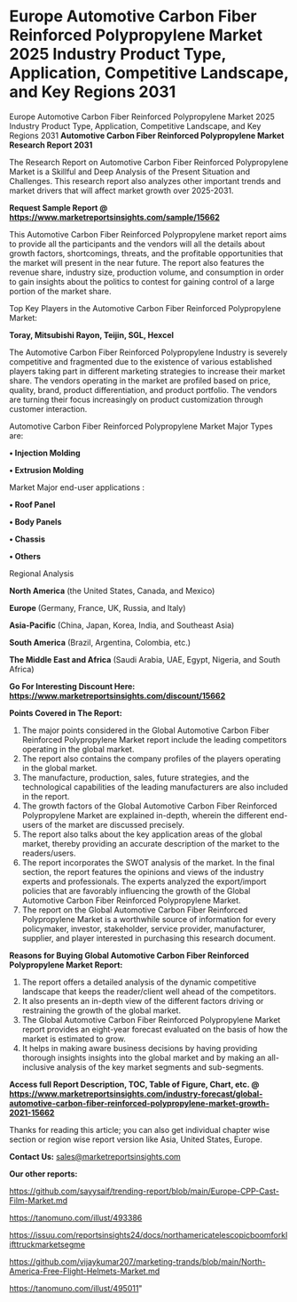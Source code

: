 # Europe Automotive Carbon Fiber Reinforced Polypropylene Market 2025 Industry Product Type, Application, Competitive Landscape, and Key Regions 2031
Europe Automotive Carbon Fiber Reinforced Polypropylene Market 2025 Industry Product Type, Application, Competitive Landscape, and Key Regions 2031
<strong>Automotive Carbon Fiber Reinforced Polypropylene Market Research Report 2031</strong>

The Research Report on Automotive Carbon Fiber Reinforced Polypropylene Market is a Skillful and Deep Analysis of the Present Situation and Challenges. This research report also analyzes other important trends and market drivers that will affect market growth over 2025-2031.

<strong>Request Sample Report @ <a href=https://www.marketreportsinsights.com/sample/15662>https://www.marketreportsinsights.com/sample/15662</a></strong>

This Automotive Carbon Fiber Reinforced Polypropylene market report aims to provide all the participants and the vendors will all the details about growth factors, shortcomings, threats, and the profitable opportunities that the market will present in the near future. The report also features the revenue share, industry size, production volume, and consumption in order to gain insights about the politics to contest for gaining control of a large portion of the market share.

Top Key Players in the Automotive Carbon Fiber Reinforced Polypropylene Market:

<strong>Toray, Mitsubishi Rayon, Teijin, SGL, Hexcel</strong>

The Automotive Carbon Fiber Reinforced Polypropylene Industry is severely competitive and fragmented due to the existence of various established players taking part in different marketing strategies to increase their market share. The vendors operating in the market are profiled based on price, quality, brand, product differentiation, and product portfolio. The vendors are turning their focus increasingly on product customization through customer interaction.

Automotive Carbon Fiber Reinforced Polypropylene Market Major Types are:

<strong>• Injection Molding

• Extrusion Molding</strong>

Market Major end-user applications :

<strong>• Roof Panel

• Body Panels

• Chassis

• Others</strong>

Regional Analysis

</u><strong><b>North America</b></strong> (the United States, Canada, and Mexico)

<strong><b>Europe </b></strong>(Germany, France, UK, Russia, and Italy)

<strong><b>Asia-Pacific</b></strong> (China, Japan, Korea, India, and Southeast Asia)

<strong><b>South America</b></strong> (Brazil, Argentina, Colombia, etc.)

<strong><b>The Middle East and Africa</b></strong> (Saudi Arabia, UAE, Egypt, Nigeria, and South Africa)

<strong>Go For Interesting Discount Here: <a href=https://www.marketreportsinsights.com/discount/15662>https://www.marketreportsinsights.com/discount/15662</a></strong>

<strong>Points Covered in The Report:</strong>
<ol>
  <li>The major points considered in the Global Automotive Carbon Fiber Reinforced Polypropylene Market report include the leading competitors operating in the global market.</li>
  <li>The report also contains the company profiles of the players operating in the global market.</li>
  <li>The manufacture, production, sales, future strategies, and the technological capabilities of the leading manufacturers are also included in the report.</li>
  <li>The growth factors of the Global Automotive Carbon Fiber Reinforced Polypropylene Market are explained in-depth, wherein the different end-users of the market are discussed precisely.</li>
  <li>The report also talks about the key application areas of the global market, thereby providing an accurate description of the market to the readers/users.</li>
  <li>The report incorporates the SWOT analysis of the market. In the final section, the report features the opinions and views of the industry experts and professionals. The experts analyzed the export/import policies that are favorably influencing the growth of the Global Automotive Carbon Fiber Reinforced Polypropylene Market.</li>
  <li>The report on the Global Automotive Carbon Fiber Reinforced Polypropylene Market is a worthwhile source of information for every policymaker, investor, stakeholder, service provider, manufacturer, supplier, and player interested in purchasing this research document.</li>
</ol>
<strong>Reasons for Buying Global Automotive Carbon Fiber Reinforced Polypropylene Market Report:</strong>

<ol>
  <li>The report offers a detailed analysis of the dynamic competitive landscape that keeps the reader/client well ahead of the competitors.</li>
  <li>It also presents an in-depth view of the different factors driving or restraining the growth of the global market.</li>
  <li>The Global Automotive Carbon Fiber Reinforced Polypropylene Market report provides an eight-year forecast evaluated on the basis of how the market is estimated to grow.</li>
  <li>It helps in making aware business decisions by having providing thorough insights insights into the global market and by making an all-inclusive analysis of the key market segments and sub-segments.</li>
</ol>
<strong>Access full Report Description, TOC, Table of Figure, Chart, etc. @ <a href=https://www.marketreportsinsights.com/industry-forecast/global-automotive-carbon-fiber-reinforced-polypropylene-market-growth-2021-15662>https://www.marketreportsinsights.com/industry-forecast/global-automotive-carbon-fiber-reinforced-polypropylene-market-growth-2021-15662</a></strong>


Thanks for reading this article; you can also get individual chapter wise section or region wise report version like Asia, United States, Europe.

<strong>Contact Us:</strong>
sales@marketreportsinsights.com

<strong>Our other reports:</strong>

<a href=https://github.com/sayysaif/trending-report/blob/main/Europe-CPP-Cast-Film-Market.md>https://github.com/sayysaif/trending-report/blob/main/Europe-CPP-Cast-Film-Market.md</a>

<a href=https://tanomuno.com/illust/493386>https://tanomuno.com/illust/493386</a>

<a href=https://issuu.com/reportsinsights24/docs/northamericatelescopicboomforklifttruckmarketsegme>https://issuu.com/reportsinsights24/docs/northamericatelescopicboomforklifttruckmarketsegme</a>

<a href=https://github.com/vijaykumar207/marketing-trands/blob/main/North-America-Free-Flight-Helmets-Market.md>https://github.com/vijaykumar207/marketing-trands/blob/main/North-America-Free-Flight-Helmets-Market.md</a>

<a href=https://tanomuno.com/illust/495011>https://tanomuno.com/illust/495011</a>"
